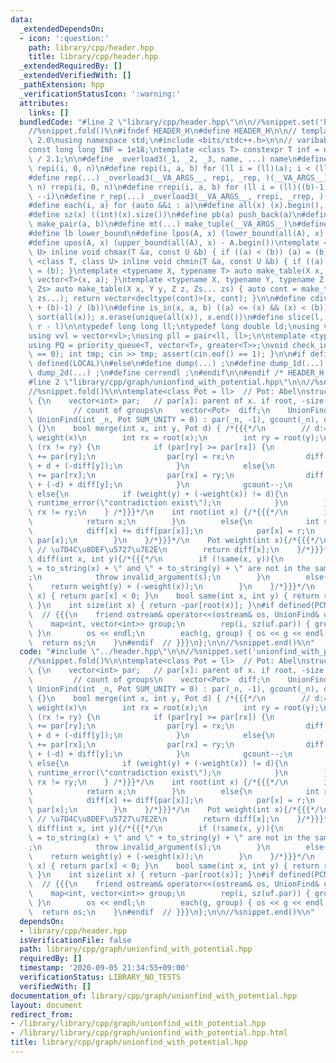 ```yaml
---
data:
  _extendedDependsOn:
  - icon: ':question:'
    path: library/cpp/header.hpp
    title: library/cpp/header.hpp
  _extendedRequiredBy: []
  _extendedVerifiedWith: []
  _pathExtension: hpp
  _verificationStatusIcon: ':warning:'
  attributes:
    links: []
  bundledCode: "#line 2 \"library/cpp/header.hpp\"\n\n//%snippet.set('header')%\n\
    //%snippet.fold()%\n#ifndef HEADER_H\n#define HEADER_H\n\n// template version\
    \ 2.0\nusing namespace std;\n#include <bits/stdc++.h>\n\n// varibable settings\n\
    const long long INF = 1e18;\ntemplate <class T> constexpr T inf = numeric_limits<T>::max()\
    \ / 2.1;\n\n#define _overload3(_1, _2, _3, name, ...) name\n#define _rep(i, n)\
    \ repi(i, 0, n)\n#define repi(i, a, b) for (ll i = (ll)(a); i < (ll)(b); ++i)\n\
    #define rep(...) _overload3(__VA_ARGS__, repi, _rep, )(__VA_ARGS__)\n#define _rrep(i,\
    \ n) rrepi(i, 0, n)\n#define rrepi(i, a, b) for (ll i = (ll)((b)-1); i >= (ll)(a);\
    \ --i)\n#define r_rep(...) _overload3(__VA_ARGS__, rrepi, _rrep, )(__VA_ARGS__)\n\
    #define each(i, a) for (auto &&i : a)\n#define all(x) (x).begin(), (x).end()\n\
    #define sz(x) ((int)(x).size())\n#define pb(a) push_back(a)\n#define mp(a, b)\
    \ make_pair(a, b)\n#define mt(...) make_tuple(__VA_ARGS__)\n#define ub upper_bound\n\
    #define lb lower_bound\n#define lpos(A, x) (lower_bound(all(A), x) - A.begin())\n\
    #define upos(A, x) (upper_bound(all(A), x) - A.begin())\ntemplate <class T, class\
    \ U> inline void chmax(T &a, const U &b) { if ((a) < (b)) (a) = (b); }\ntemplate\
    \ <class T, class U> inline void chmin(T &a, const U &b) { if ((a) > (b)) (a)\
    \ = (b); }\ntemplate <typename X, typename T> auto make_table(X x, T a) { return\
    \ vector<T>(x, a); }\ntemplate <typename X, typename Y, typename Z, typename...\
    \ Zs> auto make_table(X x, Y y, Z z, Zs... zs) { auto cont = make_table(y, z,\
    \ zs...); return vector<decltype(cont)>(x, cont); }\n\n#define cdiv(a, b) (((a)\
    \ + (b)-1) / (b))\n#define is_in(x, a, b) ((a) <= (x) && (x) < (b))\n#define uni(x)\
    \ sort(all(x)); x.erase(unique(all(x)), x.end())\n#define slice(l, r) substr(l,\
    \ r - l)\n\ntypedef long long ll;\ntypedef long double ld;\nusing vl = vector<ll>;\n\
    using vvl = vector<vl>;\nusing pll = pair<ll, ll>;\n\ntemplate <typename T>\n\
    using PQ = priority_queue<T, vector<T>, greater<T>>;\nvoid check_input() { assert(cin.eof()\
    \ == 0); int tmp; cin >> tmp; assert(cin.eof() == 1); }\n\n#if defined(PCM) ||\
    \ defined(LOCAL)\n#else\n#define dump(...) ;\n#define dump_1d(...) ;\n#define\
    \ dump_2d(...) ;\n#define cerrendl ;\n#endif\n\n#endif /* HEADER_H */\n//%snippet.end()%\n\
    #line 2 \"library/cpp/graph/unionfind_with_potential.hpp\"\n\n//%snippet.set('unionfind_with_potential')%\n\
    //%snippet.fold()%\n\ntemplate<class Pot = ll>  // Pot: Abel\nstruct UnionFind\
    \ {\n    vector<int> par;   // par[x]: parent of x. if root, -size.\n    int gcount;\
    \         // count of groups\n    vector<Pot>  diff;\n    UnionFind() {}\n   \
    \ UnionFind(int _n, Pot SUM_UNITY = 0) : par(_n, -1), gcount(_n), diff(_n, SUM_UNITY)\
    \ {}\n    bool merge(int x, int y, Pot d) { /*{{{*/\n        // d:= wight(y) -\
    \ weight(x)\n        int rx = root(x);\n        int ry = root(y);\n        if\
    \ (rx != ry) {\n            if (par[ry] >= par[rx]) {\n                par[rx]\
    \ += par[ry];\n                par[ry] = rx;\n                diff[ry] = diff[x]\
    \ + d + (-diff[y]);\n            }\n            else{\n                par[ry]\
    \ += par[rx];\n                par[rx] = ry;\n                diff[rx] = (-diff[x])\
    \ + (-d) + diff[y];\n            }\n            gcount--;\n        }\n       \
    \ else{\n            if (weight(y) + (-weight(x)) != d){\n                throw\
    \ runtime_error(\"contradiction exist\");\n            }\n        }\n        return\
    \ rx != ry;\n    } /*}}}*/\n    int root(int x) {/*{{{*/\n        if (is_root(x)){\n\
    \            return x;\n        }\n        else{\n            int r = root(par[x]);\n\
    \            diff[x] += diff[par[x]];\n            par[x] = r;\n            return\
    \ par[x];\n        }\n    }/*}}}*/\n    Pot weight(int x){/*{{{*/\n        root(x);\
    \ // \u7D4C\u8DEF\u5727\u7E2E\n        return diff[x];\n    }/*}}}*/\n    Pot\
    \ diff(int x, int y){/*{{{*/\n        if (!same(x, y)){\n            string s\
    \ = to_string(x) + \" and \" + to_string(y) + \" are not in the same group.\"\
    ;\n            throw invalid_argument(s);\n        }\n        else{\n        \
    \    return weight(y) + (-weight(x));\n        }\n    }/*}}}*/\n    bool is_root(int\
    \ x) { return par[x] < 0; }\n    bool same(int x, int y) { return root(x) == root(y);\
    \ }\n    int size(int x) { return -par[root(x)]; }\n#if defined(PCM) || defined(LOCAL)\
    \  // {{{\n    friend ostream& operator<<(ostream& os, UnionFind& uf) {\n    \
    \    map<int, vector<int>> group;\n        rep(i, sz(uf.par)) { group[uf.root(i)].pb(i);\
    \ }\n        os << endl;\n        each(g, group) { os << g << endl; }\n      \
    \  return os;\n    }\n#endif  // }}}\n};\n\n//%snippet.end()%\n"
  code: "#include \"../header.hpp\"\n\n//%snippet.set('unionfind_with_potential')%\n\
    //%snippet.fold()%\n\ntemplate<class Pot = ll>  // Pot: Abel\nstruct UnionFind\
    \ {\n    vector<int> par;   // par[x]: parent of x. if root, -size.\n    int gcount;\
    \         // count of groups\n    vector<Pot>  diff;\n    UnionFind() {}\n   \
    \ UnionFind(int _n, Pot SUM_UNITY = 0) : par(_n, -1), gcount(_n), diff(_n, SUM_UNITY)\
    \ {}\n    bool merge(int x, int y, Pot d) { /*{{{*/\n        // d:= wight(y) -\
    \ weight(x)\n        int rx = root(x);\n        int ry = root(y);\n        if\
    \ (rx != ry) {\n            if (par[ry] >= par[rx]) {\n                par[rx]\
    \ += par[ry];\n                par[ry] = rx;\n                diff[ry] = diff[x]\
    \ + d + (-diff[y]);\n            }\n            else{\n                par[ry]\
    \ += par[rx];\n                par[rx] = ry;\n                diff[rx] = (-diff[x])\
    \ + (-d) + diff[y];\n            }\n            gcount--;\n        }\n       \
    \ else{\n            if (weight(y) + (-weight(x)) != d){\n                throw\
    \ runtime_error(\"contradiction exist\");\n            }\n        }\n        return\
    \ rx != ry;\n    } /*}}}*/\n    int root(int x) {/*{{{*/\n        if (is_root(x)){\n\
    \            return x;\n        }\n        else{\n            int r = root(par[x]);\n\
    \            diff[x] += diff[par[x]];\n            par[x] = r;\n            return\
    \ par[x];\n        }\n    }/*}}}*/\n    Pot weight(int x){/*{{{*/\n        root(x);\
    \ // \u7D4C\u8DEF\u5727\u7E2E\n        return diff[x];\n    }/*}}}*/\n    Pot\
    \ diff(int x, int y){/*{{{*/\n        if (!same(x, y)){\n            string s\
    \ = to_string(x) + \" and \" + to_string(y) + \" are not in the same group.\"\
    ;\n            throw invalid_argument(s);\n        }\n        else{\n        \
    \    return weight(y) + (-weight(x));\n        }\n    }/*}}}*/\n    bool is_root(int\
    \ x) { return par[x] < 0; }\n    bool same(int x, int y) { return root(x) == root(y);\
    \ }\n    int size(int x) { return -par[root(x)]; }\n#if defined(PCM) || defined(LOCAL)\
    \  // {{{\n    friend ostream& operator<<(ostream& os, UnionFind& uf) {\n    \
    \    map<int, vector<int>> group;\n        rep(i, sz(uf.par)) { group[uf.root(i)].pb(i);\
    \ }\n        os << endl;\n        each(g, group) { os << g << endl; }\n      \
    \  return os;\n    }\n#endif  // }}}\n};\n\n//%snippet.end()%\n"
  dependsOn:
  - library/cpp/header.hpp
  isVerificationFile: false
  path: library/cpp/graph/unionfind_with_potential.hpp
  requiredBy: []
  timestamp: '2020-09-05 21:34:55+09:00'
  verificationStatus: LIBRARY_NO_TESTS
  verifiedWith: []
documentation_of: library/cpp/graph/unionfind_with_potential.hpp
layout: document
redirect_from:
- /library/library/cpp/graph/unionfind_with_potential.hpp
- /library/library/cpp/graph/unionfind_with_potential.hpp.html
title: library/cpp/graph/unionfind_with_potential.hpp
---
```

